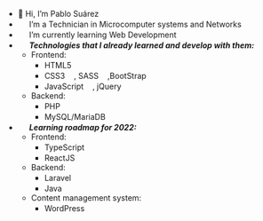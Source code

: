 * 👋 Hi, I’m Pablo Suárez
* <img src="https://cdn-icons-png.flaticon.com/512/3868/3868395.png" style="width: 1rem;" /> I’m a Technician in Microcomputer systems and Networks
* <img src="https://cdn-icons-png.flaticon.com/512/3271/3271001.png" style="width: 1rem;" /> I’m currently learning Web Development
* <img src="https://icons.iconarchive.com/icons/graphicloads/colorful-long-shadow/256/Html-tags-icon.png" style="width: 1rem;" /> <b><i>Technologies that I already learned   and develop with them:</i></b>
   * Frontend:
     * HTML5<img src="https://skillicons.dev/icons?i=html" style="width: 1rem;" />
     * CSS3<img src="https://skillicons.dev/icons?i=css" style="width: 1rem;"/>, SASS<img src="https://skillicons.dev/icons?i=sass" style="width: 1rem;" />,BootStrap<img src="https://skillicons.dev/icons?i=bootstrap" style="width: 1rem;" />
     * JavaScript<img src="https://skillicons.dev/icons?i=js" style="width: 1rem;" />, jQuery<img src="https://skillicons.dev/icons?i=jquery" style="width: 1rem;" />
   * Backend:
     * PHP<img src="https://skillicons.dev/icons?i=php" style="width: 1rem;" />
     * MySQL/MariaDB<img src="https://skillicons.dev/icons?i=mysql" style="width: 1rem;" />
* <img src="https://cdn-icons-png.flaticon.com/512/1081/1081040.png" style="width: 1rem;" /> <b><i>Learning roadmap for 2022:</i></b>
   * Frontend:
     * TypeScript<img src="https://skillicons.dev/icons?i=ts" style="width: 1rem;" />
     * ReactJS<img src="https://skillicons.dev/icons?i=react" style="width: 1rem;" />
   * Backend:
     * Laravel<img src="https://skillicons.dev/icons?i=laravel" style="width: 1rem;" />
     * Java<img src="https://skillicons.dev/icons?i=java" style="width: 1rem;" />
   * Content management system:
     * WordPress<img src="https://skillicons.dev/icons?i=wordpress" style="width: 1rem;" />
